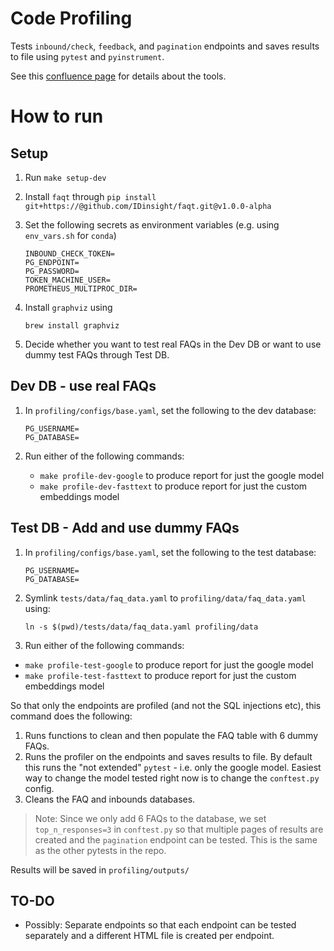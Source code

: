 # Code Profiling

Tests `inbound/check`, `feedback`, and `pagination` endpoints and saves results to file using `pytest` and `pyinstrument`.

See this [confluence page](https://idinsight.atlassian.net/wiki/spaces/PD/pages/2055798825/Code+Profiling+Tools) for details about the tools.

# How to run

## Setup

1. Run `make setup-dev`

2. Install `faqt` through `pip install git+https://@github.com/IDinsight/faqt.git@v1.0.0-alpha`

3. Set the following secrets as environment variables (e.g. using `env_vars.sh` for `conda`)

    ```console
    INBOUND_CHECK_TOKEN=
    PG_ENDPOINT=
    PG_PASSWORD=
    TOKEN_MACHINE_USER=
    PROMETHEUS_MULTIPROC_DIR=
    ```

4. Install `graphviz` using

    ```
    brew install graphviz
    ```

5. Decide whether you want to test real FAQs in the Dev DB or want to use dummy test FAQs through Test DB.

## Dev DB - use real FAQs

1. In `profiling/configs/base.yaml`, set the following to the dev database:

    ```console
    PG_USERNAME=
    PG_DATABASE=
    ```

2. Run either of the following commands:

    - `make profile-dev-google` to produce report for just the google model
    - `make profile-dev-fasttext` to produce report for just the custom embeddings model

## Test DB - Add and use dummy FAQs

1. In `profiling/configs/base.yaml`, set the following to the test database:

    ```console
    PG_USERNAME=
    PG_DATABASE=
    ```

2. Symlink `tests/data/faq_data.yaml` to `profiling/data/faq_data.yaml` using:

    ```console
    ln -s $(pwd)/tests/data/faq_data.yaml profiling/data
    ```

3. Run either of the following commands:

- `make profile-test-google` to produce report for just the google model
- `make profile-test-fasttext` to produce report for just the custom embeddings model

So that only the endpoints are profiled (and not the SQL injections etc), this command does the following:

1. Runs functions to clean and then populate the FAQ table with 6 dummy FAQs.
2. Runs the profiler on the endpoints and saves results to file. By default this runs the "not extended" `pytest` - i.e. only the google model. Easiest way to change the model tested right now is to change the `conftest.py` config.
3. Cleans the FAQ and inbounds databases.

> Note: Since we only add 6 FAQs to the database, we set `top_n_responses=3` in `conftest.py` so that multiple pages of results are created and the `pagination` endpoint can be tested. This is the same as the other pytests in the repo.

Results will be saved in `profiling/outputs/`

## TO-DO

- Possibly: Separate endpoints so that each endpoint can be tested separately and a different HTML file is created per endpoint.
